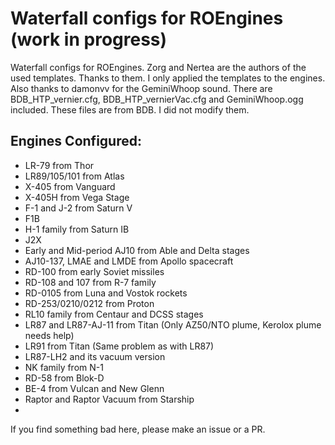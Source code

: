 # Waterfall configs for ROEngines (work in progress)
Waterfall configs for ROEngines.
Zorg and Nertea are the authors of the used templates. Thanks to them. I only applied the templates to the engines. Also thanks to damonvv for the GeminiWhoop sound.
There are BDB_HTP_vernier.cfg, BDB_HTP_vernierVac.cfg and GeminiWhoop.ogg included. These files are from BDB. I did not modify them.

## Engines Configured:
* LR-79 from Thor
* LR89/105/101 from Atlas
* X-405 from Vanguard
* X-405H from Vega Stage
* F-1 and J-2 from Saturn V
* F1B
* H-1 family from Saturn IB
* J2X
* Early and Mid-period AJ10 from Able and Delta stages
* AJ10-137, LMAE and LMDE from Apollo spacecraft
* RD-100 from early Soviet missiles
* RD-108 and 107 from R-7 family
* RD-0105 from Luna and Vostok rockets
* RD-253/0210/0212 from Proton
* RL10 family from Centaur and DCSS stages
* LR87 and LR87-AJ-11 from Titan (Only AZ50/NTO plume, Kerolox plume needs help)
* LR91 from Titan (Same problem as with LR87)
* LR87-LH2 and its vacuum version
* NK family from N-1
* RD-58 from Blok-D
* BE-4 from Vulcan and New Glenn
* Raptor and Raptor Vacuum from Starship 
* 
If you find something bad here, please make an issue or a PR.
